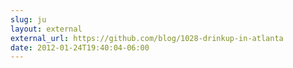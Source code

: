 ```yaml
---
slug: ju
layout: external
external_url: https://github.com/blog/1028-drinkup-in-atlanta
date: 2012-01-24T19:40:04-06:00
---
```

